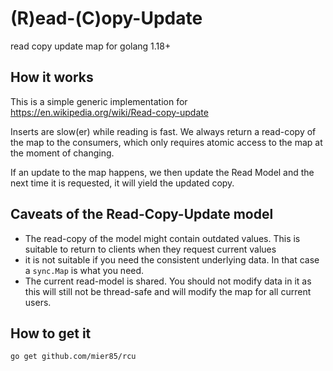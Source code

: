 # (R)ead-(C)opy-Update
read copy update map for golang 1.18+

## How it works
This is a simple generic implementation for https://en.wikipedia.org/wiki/Read-copy-update

Inserts are slow(er) while reading is fast. We always return a read-copy of the map to the consumers, which only requires atomic access to the map at the moment of changing. 

If an update to the map happens, we then update the Read Model and the next time it is requested, it will yield the updated copy.

## Caveats of the Read-Copy-Update model
- The read-copy of the model might contain outdated values. This is suitable to return to clients when they request current values
- it is not suitable if you need the consistent underlying data. In that case a `sync.Map` is what you need.
- The current read-model is shared. You should not modify data in it as this will still not be thread-safe and will modify the map for all current users. 

## How to get it 

`go get github.com/mier85/rcu`



